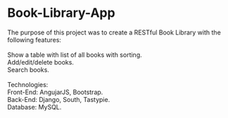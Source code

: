 # Book-Library-App
The purpose of this project was to create a RESTful Book Library with the following features:  
<br>Show a table with list of all books with sorting. 
<br>Add/edit/delete books. 
<br>Search books.
<br>
<br>Technologies:
<br>Front-End: AngujarJS, Bootstrap. 
<br>Back-End: Django, South, Tastypie. 
<br>Database: MySQL.